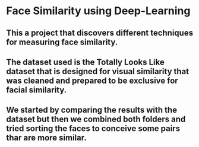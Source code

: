 # Face Similarity using Deep-Learning
## This a project that discovers different techniques for measuring face similarity.
## The dataset used is the Totally Looks Like dataset that is designed for visual similarity that was cleaned and prepared to be exclusive for facial similarity.
## We started by comparing the results with the dataset but then we combined both folders and tried sorting the faces to conceive some pairs thar are more similar.
